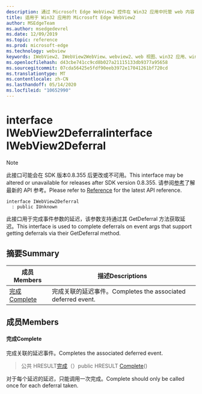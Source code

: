 ```yaml
---
description: 通过 Microsoft Edge WebView2 控件在 Win32 应用中托管 web 内容
title: 适用于 Win32 应用的 Microsoft Edge WebView2
author: MSEdgeTeam
ms.author: msedgedevrel
ms.date: 12/09/2019
ms.topic: reference
ms.prod: microsoft-edge
ms.technology: webview
keywords: IWebView2、IWebView2WebView、webview2、web 视图、win32 应用、win32、edge
ms.openlocfilehash: d43cbe741cc9cd8b027a21115133db9377a95658
ms.sourcegitcommit: 07cda56425e5fdf90eeb3972e17041261bf720cd
ms.translationtype: MT
ms.contentlocale: zh-CN
ms.lasthandoff: 05/14/2020
ms.locfileid: "10652990"
---
```

# <span data-ttu-id="25f3f-104">interface IWebView2Deferral</span><span class="sxs-lookup"><span data-stu-id="25f3f-104">interface IWebView2Deferral</span></span> 

> [!NOTE]
> <span data-ttu-id="25f3f-105">此接口可能会在 SDK 版本0.8.355 后更改或不可用。</span><span class="sxs-lookup"><span data-stu-id="25f3f-105">This interface may be altered or unavailable for releases after SDK version 0.8.355.</span></span> <span data-ttu-id="25f3f-106">请参阅[参考](../../../webview2-api-reference.md)了解最新的 API 参考。</span><span class="sxs-lookup"><span data-stu-id="25f3f-106">Please refer to [Reference](../../../webview2-api-reference.md) for the latest API reference.</span></span>

```
interface IWebView2Deferral
  : public IUnknown
```

<span data-ttu-id="25f3f-107">此接口用于完成事件参数的延迟，该参数支持通过其 GetDeferral 方法获取延迟。</span><span class="sxs-lookup"><span data-stu-id="25f3f-107">This interface is used to complete deferrals on event args that support getting deferrals via their GetDeferral method.</span></span>

## <span data-ttu-id="25f3f-108">摘要</span><span class="sxs-lookup"><span data-stu-id="25f3f-108">Summary</span></span>

 <span data-ttu-id="25f3f-109">成员</span><span class="sxs-lookup"><span data-stu-id="25f3f-109">Members</span></span>                        | <span data-ttu-id="25f3f-110">描述</span><span class="sxs-lookup"><span data-stu-id="25f3f-110">Descriptions</span></span>
--------------------------------|---------------------------------------------
[<span data-ttu-id="25f3f-111">完成</span><span class="sxs-lookup"><span data-stu-id="25f3f-111">Complete</span></span>](#complete) | <span data-ttu-id="25f3f-112">完成关联的延迟事件。</span><span class="sxs-lookup"><span data-stu-id="25f3f-112">Completes the associated deferred event.</span></span>

## <span data-ttu-id="25f3f-113">成员</span><span class="sxs-lookup"><span data-stu-id="25f3f-113">Members</span></span>

#### <span data-ttu-id="25f3f-114">完成</span><span class="sxs-lookup"><span data-stu-id="25f3f-114">Complete</span></span> 

<span data-ttu-id="25f3f-115">完成关联的延迟事件。</span><span class="sxs-lookup"><span data-stu-id="25f3f-115">Completes the associated deferred event.</span></span>

> <span data-ttu-id="25f3f-116">公共 HRESULT[完成](#complete)（）</span><span class="sxs-lookup"><span data-stu-id="25f3f-116">public HRESULT [Complete](#complete)()</span></span>

<span data-ttu-id="25f3f-117">对于每个延迟的延迟，只能调用一次完成。</span><span class="sxs-lookup"><span data-stu-id="25f3f-117">Complete should only be called once for each deferral taken.</span></span>

